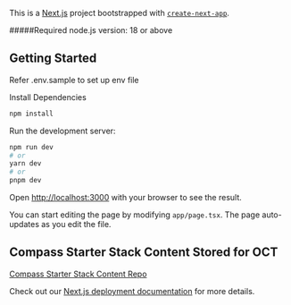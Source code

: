This is a [Next.js](https://nextjs.org/) project bootstrapped with [`create-next-app`](https://github.com/vercel/next.js/tree/canary/packages/create-next-app).


#####Required node.js version: 18 or above


## Getting Started

Refer .env.sample to set up env file

Install Dependencies 

```bash
npm install
```

Run the development server:

```bash
npm run dev
# or
yarn dev
# or
pnpm dev
```

Open [http://localhost:3000](http://localhost:8000) with your browser to see the result.

You can start editing the page by modifying `app/page.tsx`. The page auto-updates as you edit the file.

## Compass Starter Stack Content Stored for OCT
[Compass Starter Stack Content Repo](https://github.com/Contentstack-Solutions/universal-demo-stack)

Check out our [Next.js deployment documentation](https://nextjs.org/docs/deployment) for more details.
